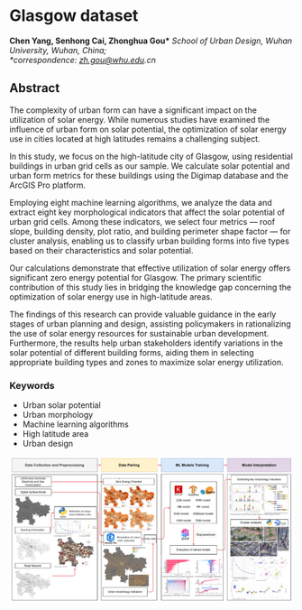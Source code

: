 # Glasgow dataset

**Chen Yang, Senhong Cai, Zhonghua Gou\***
_School of Urban Design, Wuhan University, Wuhan, China;_  
_\*correspondence: zh.gou@whu.edu.cn_
## Abstract

The complexity of urban form can have a significant impact on the utilization of solar energy. While numerous studies have examined the influence of urban form on solar potential, the optimization of solar energy use in cities located at high latitudes remains a challenging subject.

In this study, we focus on the high-latitude city of Glasgow, using residential buildings in urban grid cells as our sample. We calculate solar potential and urban form metrics for these buildings using the Digimap database and the ArcGIS Pro platform.

Employing eight machine learning algorithms, we analyze the data and extract eight key morphological indicators that affect the solar potential of urban grid cells. Among these indicators, we select four metrics — roof slope, building density, plot ratio, and building perimeter shape factor — for cluster analysis, enabling us to classify urban building forms into five types based on their characteristics and solar potential.

Our calculations demonstrate that effective utilization of solar energy offers significant zero energy potential for Glasgow. The primary scientific contribution of this study lies in bridging the knowledge gap concerning the optimization of solar energy use in high-latitude areas.

The findings of this research can provide valuable guidance in the early stages of urban planning and design, assisting policymakers in rationalizing the use of solar energy resources for sustainable urban development. Furthermore, the results help urban stakeholders identify variations in the solar potential of different building forms, aiding them in selecting appropriate building types and zones to maximize solar energy utilization.

### Keywords
- Urban solar potential
- Urban morphology
- Machine learning algorithms
- High latitude area
- Urban design

![Graphical Abstract](./images/Graphical_Abstract.jpg)
